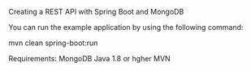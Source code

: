 
Creating a REST API with Spring Boot and MongoDB


You can run the example application by using the following command:

 mvn clean spring-boot:run
 
 Requirements:
 MongoDB
 Java 1.8 or hgher
 MVN
